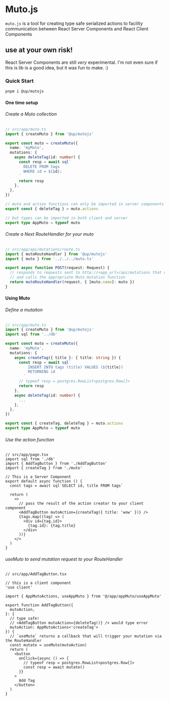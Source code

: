 # Muto.js

`muto.js` is a tool for creating type safe serialized actions to facility communication between React Server Components and React Client Components

## use at your own risk!

React Server Components are still _very_ experimental. I'm not even sure if this is lib is a good idea, but it was fun to make. :)

### Quick Start

```
pnpm i @up/mutojs
```

#### One time setup

###### Create a Muto collection

```ts
// src/app/muto.ts
import { createMuto } from '@up/mutojs'

export const muto = createMuto({
  name: 'myMuto',
  mutations: {
    async deleteTag(id: number) {
      const resp = await sql`
        DELETE FROM tags
        WHERE id = ${id};
      `
      return resp
    },
  },
})

// muto and action functions can only be imported in server components
export const { deleteTag } = muto.actions

// but types can be imported in both client and server
export type AppMuto = typeof muto
```

###### Create a Next RouteHandler for your muto

```ts
// src/app/api/mutations/route.ts
import { mutoRouteHandler } from '@up/mutojs'
import { muto } from '../../../muto.ts'

export async function POST(request: Request) {
  // responds to requests sent to http://<app_url>/api/mutations that contain a muto payload
  // and calls the appropriate Muto mutation function
  return mutoRouteHandler(request, { [muto.name]: muto })
}
```

#### Using Muto

###### Define a mutaiton

```ts
// src/app/muto.ts
import { createMuto } from '@up/mutojs'
import sql from '../db'

export const muto = createMuto({
  name: 'myMuto',
  mutations: {
    async createTag({ title }: { title: string }) {
      const resp = await sql`
          INSERT INTO tags (title) VALUES (${title})
          RETURNING id
        `
      // typeof resp = postgres.RowList<postgres.Row[]>
      return resp
    },
    async deleteTag(id: number) {
      ...
    },
  },
})

export const { createTag, deleteTag } = muto.actions
export type AppMuto = typeof muto
```

###### Use the action function

```tsx
// src/app/page.tsx
import sql from './db'
import { AddTagButton } from './AddTagButton'
import { createTag } from './muto'

// This is a Server Component
export default async function () {
  const tags = await sql`SELECT id, title FROM tags`

  return (
    <>
      // pass the result of the action creator to your client component
      <AddTagButton mutoAction={createTag({ title: 'wow' })} />
      {tags.map((tag) => (
        <div id={tag.id}>
          {tag.id}: {tag.title}
        </div>
      ))}
    </>
  )
}
```

###### useMuto to send mutation request to your RouteHandler

```tsx
// src/app/AddTagButton.tsx

// this is a client component
'use client'

import { AppMutoActions, useAppMuto } from '@/app/appMuto/useAppMuto'

export function AddTagButton({
  mutoAction,
}: {
  // type safe!
  // <AddTagButton mutoAction={deleteTag()} /> would type error
  mutoAction: AppMutoActions<'createTag'>
}) {
  // `useMuto` returns a callback that will trigger your mutation via the RouteHandler
  const mutate = useMuto(mutoAction)
  return (
    <button
      onClick={async () => {
        // typeof resp = postgres.RowList<postgres.Row[]>
        const resp = await mutate()
      }}
    >
      Add Tag
    </button>
  )
}
```
